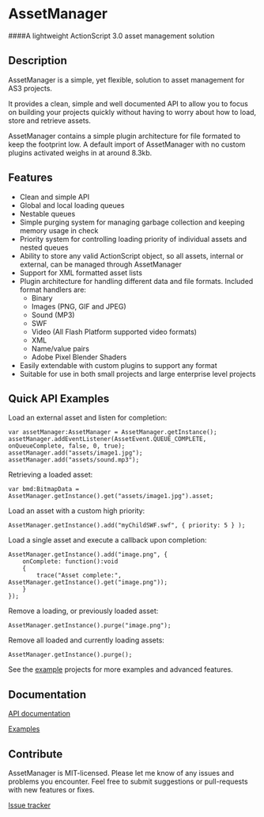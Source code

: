 # AssetManager

####A lightweight ActionScript 3.0 asset management solution


## Description

AssetManager is a simple, yet flexible, solution to asset management for AS3 projects.

It provides a clean, simple and well documented API to allow you to focus on building
your projects quickly without having to worry about how to load, store and retrieve assets.

AssetManager contains a simple plugin architecture for file formated to keep the footprint low.
A default import of AssetManager with no custom plugins activated weighs in at around 8.3kb.


## Features

* Clean and simple API
* Global and local loading queues
* Nestable queues
* Simple purging system for managing garbage collection and keeping memory usage in check
* Priority system for controlling loading priority of individual assets and nested queues
* Ability to store any valid ActionScript object, so all assets, internal or external, can be managed through AssetManager
* Support for XML formatted asset lists
* Plugin architecture for handling different data and file formats. Included format handlers are:
	* Binary
	* Images (PNG, GIF and JPEG)
	* Sound (MP3)
	* SWF
	* Video (All Flash Platform supported video formats)
	* XML
	* Name/value pairs
	* Adobe Pixel Blender Shaders
* Easily extendable with custom plugins to support any format
* Suitable for use in both small projects and large enterprise level projects


## Quick API Examples

Load an external asset and listen for completion:
	
	var assetManager:AssetManager = AssetManager.getInstance();
	assetManager.addEventListener(AssetEvent.QUEUE_COMPLETE, onQueueComplete, false, 0, true);
	assetManager.add("assets/image1.jpg");
	assetManager.add("assets/sound.mp3");
	
Retrieving a loaded asset:
	
	var bmd:BitmapData = AssetManager.getInstance().get("assets/image1.jpg").asset;

Load an asset with a custom high priority:
	
	AssetManager.getInstance().add("myChildSWF.swf", { priority: 5 } );
	
Load a single asset and execute a callback upon completion:
	
	AssetManager.getInstance().add("image.png",	{
		onComplete: function():void
		{
			trace("Asset complete:", AssetManager.getInstance().get("image.png"));
		}
	});
	
Remove a loading, or previously loaded asset:
	
	AssetManager.getInstance().purge("image.png");
	
Remove all loaded and currently loading assets:
	
	AssetManager.getInstance().purge();

See the [example](https://github.com/stevewoolcock/AssetManager/tree/master/examples "AssetManager examples") projects for more examples and advanced features.


## Documentation

[API documentation](http://docs.deadreckoned.com/assetmanager "AssetManager API documentation")

[Examples](https://github.com/stevewoolcock/AssetManager/tree/master/examples "AssetManager examples")


## Contribute

AssetManager is MIT-licensed. Please let me know of any issues and problems you encounter. Feel free
to submit suggestions or pull-requests with new features or fixes.

[Issue tracker](https://github.com/stevewoolcock/AssetManager/issues "AssetManager Issue Tracker")